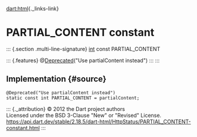 [dart:html](../../dart-html/dart-html-library){._links-link}

PARTIAL\_CONTENT constant
=========================

::: {.section .multi-line-signature}
[int](../../dart-core/int-class) const PARTIAL\_CONTENT

::: {.features}
@[Deprecated](../../dart-core/deprecated-class)(\"Use partialContent
instead\")
:::
:::

Implementation {#source}
--------------

``` {.language-dart data-language="dart"}
@Deprecated("Use partialContent instead")
static const int PARTIAL_CONTENT = partialContent;
```

::: {._attribution}
© 2012 the Dart project authors\
Licensed under the BSD 3-Clause \"New\" or \"Revised\" License.\
<https://api.dart.dev/stable/2.18.5/dart-html/HttpStatus/PARTIAL_CONTENT-constant.html>
:::
